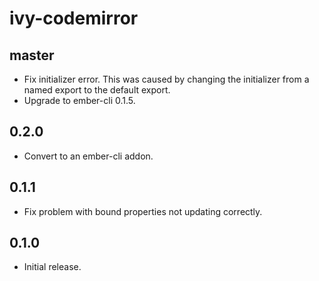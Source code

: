 # ivy-codemirror

## master

* Fix initializer error. This was caused by changing the initializer from
  a named export to the default export.
* Upgrade to ember-cli 0.1.5.

## 0.2.0

* Convert to an ember-cli addon.

## 0.1.1

* Fix problem with bound properties not updating correctly.

## 0.1.0

* Initial release.
